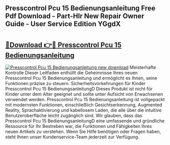 ## Presscontrol Pcu 15 Bedienungsanleitung Free Pdf Download - Part-Hlr New Repair Owner Guide - User Service Edition YGgdX

# <h2><a href="http://df50s4f.blite.top/?on=Presscontrol+Pcu+15+Bedienungsanleitung">🔗Download 👉🔴 Presscontrol Pcu 15 Bedienungsanleitung</a></h2>

[![Presscontrol Pcu 15 Bedienungsanleitung new download](https://i.imgur.com/lujVjoI.png)](http://df50s4f.blite.top/?on=Presscontrol+Pcu+15+Bedienungsanleitung)
Meisterhafte Kontrolle Dieser Leitfaden enthüllt die Geheimnisse Ihres neuen Presscontrol Pcu 15 Bedienungsanleitung und ermöglicht es Ihnen, seine Funktionen präzise zu steuern. Sicherheitsvorkehrungen für Kinder Presscontrol Pcu 15 BedienungsanleitungD Dieses Produkt ist nicht für Kinder unter dem Alter geeignet und sollte unter Aufsicht von Erwachsenen verwendet werden. Presscontrol Pcu 15 Bedienungsanleitung ist vollgepackt mit modernsten Funktionen, einschließlich Gesichtserkennung, Augmented Reality, Sprachaktivierung und kabellosem Laden, die alle über die intuitive Benutzeroberfläche leicht zugänglich sind. Wir glauben, dass das Presscontrol Pcu 15 BedienungsanleitungD eine umfassende und gründliche Ressource für Ihr Bestreben war, die Funktionen und Fähigkeiten Ihres neuen Artikels zu verstehen. Wenn Sie Hilfe benötigen oder Fragen haben, steht Ihnen unser Kundenservice-Team jederzeit zur Verfügung.
